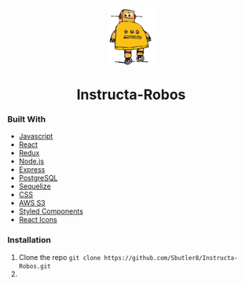 
<br />
<p align="center">
  <a href="https://github.com/dakotabenger/flavorgram-menoitios">
    <img src="https://raw.githubusercontent.com/Sbutler8/Instructa-Robos/master/frontend/public/images/robot.png" alt="Logo" width="auto" height="120">
  </a>
  
<h1 align="center"> Instructa-Robos </h1>

### Built With

* [Javascript](https://developer.mozilla.org/en-US/docs/Web/JavaScript)
* [React](https://reactjs.org/)
* [Redux](https://redux.js.org/)
* [Node.js](https://nodejs.org/en/)
* [Express](https://expressjs.com/)
* [PostgreSQL](https://www.postgresql.org/)
* [Sequelize](https://sequelize.org/)
* [CSS](https://developer.mozilla.org/en-US/docs/Web/CSS)
* [AWS S3](https://docs.aws.amazon.com/s3/index.html?nc2=h_ql_doc_s3)
* [Styled Components](https://styled-components.com/)
* [React Icons](https://react-icons.github.io/react-icons/)

### Installation

1. Clone the repo `git clone https://github.com/Sbutler8/Instructa-Robos.git`
2. 
